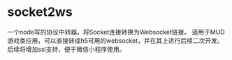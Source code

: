 # socket2ws
一个node写的协议中转器，将Socket连接转换为Websocket链接。 适用于MUD游戏类应用，可以直接转成h5可用的websocket，并在其上进行后续二次开发。 后续将增加ssl支持，便于微信小程序使用。
